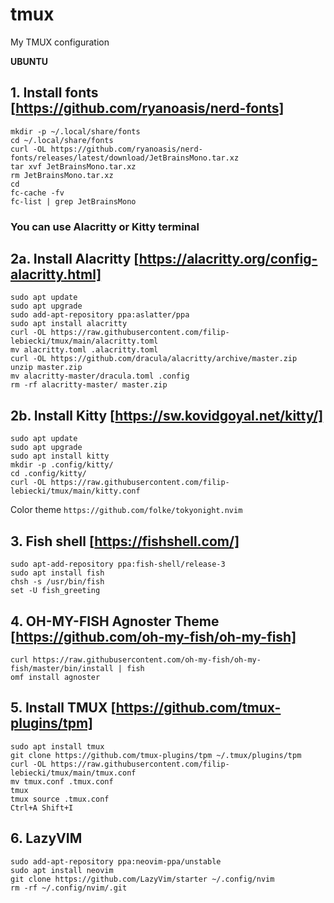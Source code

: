 # tmux
My TMUX configuration 

**UBUNTU**

## 1. Install fonts [https://github.com/ryanoasis/nerd-fonts]

```
mkdir -p ~/.local/share/fonts
cd ~/.local/share/fonts
curl -OL https://github.com/ryanoasis/nerd-fonts/releases/latest/download/JetBrainsMono.tar.xz
tar xvf JetBrainsMono.tar.xz
rm JetBrainsMono.tar.xz
cd
fc-cache -fv
fc-list | grep JetBrainsMono
```

### You can use Alacritty or Kitty terminal ###

## 2a. Install Alacritty [https://alacritty.org/config-alacritty.html]

```
sudo apt update
sudo apt upgrade
sudo add-apt-repository ppa:aslatter/ppa
sudo apt install alacritty
curl -OL https://raw.githubusercontent.com/filip-lebiecki/tmux/main/alacritty.toml
mv alacritty.toml .alacritty.toml
curl -OL https://github.com/dracula/alacritty/archive/master.zip
unzip master.zip
mv alacritty-master/dracula.toml .config
rm -rf alacritty-master/ master.zip
```

## 2b. Install Kitty [https://sw.kovidgoyal.net/kitty/]

```
sudo apt update
sudo apt upgrade
sudo apt install kitty
mkdir -p .config/kitty/
cd .config/kitty/
curl -OL https://raw.githubusercontent.com/filip-lebiecki/tmux/main/kitty.conf
```

Color theme ```https://github.com/folke/tokyonight.nvim```

## 3. Fish shell [https://fishshell.com/]

```
sudo apt-add-repository ppa:fish-shell/release-3
sudo apt install fish
chsh -s /usr/bin/fish
set -U fish_greeting
```

## 4. OH-MY-FISH Agnoster Theme [https://github.com/oh-my-fish/oh-my-fish]

```
curl https://raw.githubusercontent.com/oh-my-fish/oh-my-fish/master/bin/install | fish
omf install agnoster
```

## 5. Install TMUX [https://github.com/tmux-plugins/tpm]

```
sudo apt install tmux
git clone https://github.com/tmux-plugins/tpm ~/.tmux/plugins/tpm
curl -OL https://raw.githubusercontent.com/filip-lebiecki/tmux/main/tmux.conf
mv tmux.conf .tmux.conf
tmux
tmux source .tmux.conf
Ctrl+A Shift+I
```

## 6. LazyVIM

```
sudo add-apt-repository ppa:neovim-ppa/unstable
sudo apt install neovim
git clone https://github.com/LazyVim/starter ~/.config/nvim
rm -rf ~/.config/nvim/.git
```
